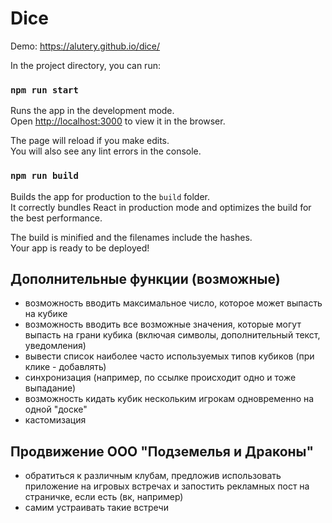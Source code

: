 # Dice
Demo:
https://alutery.github.io/dice/

In the project directory, you can run:

### `npm run start`

Runs the app in the development mode.\
Open [http://localhost:3000](http://localhost:3000) to view it in the browser.

The page will reload if you make edits.\
You will also see any lint errors in the console.

### `npm run build`

Builds the app for production to the `build` folder.\
It correctly bundles React in production mode and optimizes the build for the best performance.

The build is minified and the filenames include the hashes.\
Your app is ready to be deployed!


## Дополнительные функции (возможные)
- возможность вводить максимальное число, которое может выпасть на кубике
- возможность вводить все возможные значения, которые могут выпасть на грани кубика (включая символы, дополнительный текст, уведомления)
- вывести список наиболее часто используемых типов кубиков (при клике - добавлять)
- синхронизация (например, по ссылке происходит одно и тоже выпадание)
- возможность кидать кубик нескольким игрокам одновременно на одной "доске"
- кастомизация

## Продвижение ООО "Подземелья и Драконы" 
- обратиться к различным клубам, предложив использовать приложение на игровых встречах и запостить рекламных пост на страничке, если есть (вк, например)
- самим устраивать такие встречи
